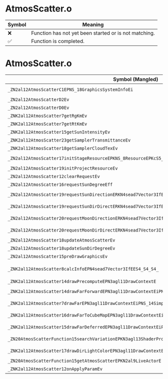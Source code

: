 # AtmosScatter.o
| Symbol | Meaning 
| ------------- | ------------- 
| :x: | Function has not yet been started or is not matching. 
| :white_check_mark: | Function is completed. 


# AtmosScatter.o
| Symbol (Mangled) | Symbol (Demangled) | Decompiled? |
| ------------- |  ------------- | ------------- |
| `_ZN2al12AtmosScatterC1EPNS_18GraphicsSystemInfoEi` | `al::AtmosScatter::AtmosScatter(al::GraphicsSystemInfo *,int)` | :white_check_mark: |
| `_ZN2al12AtmosScatterD2Ev` | `al::AtmosScatter::~AtmosScatter()` | :white_check_mark: |
| `_ZN2al12AtmosScatterD0Ev` | `al::AtmosScatter::~AtmosScatter()` | :white_check_mark: |
| `_ZNK2al12AtmosScatter7getRgKmEv` | `al::AtmosScatter::getRgKm(void)const` | :white_check_mark: |
| `_ZNK2al12AtmosScatter7getRtKmEv` | `al::AtmosScatter::getRtKm(void)const` | :white_check_mark: |
| `_ZNK2al12AtmosScatter15getSunIntensityEv` | `al::AtmosScatter::getSunIntensity(void)const` | :white_check_mark: |
| `_ZNK2al12AtmosScatter23getSamplerTransmittanceEv` | `al::AtmosScatter::getSamplerTransmittance(void)const` | :white_check_mark: |
| `_ZNK2al12AtmosScatter18getSamplerCloudTexEv` | `al::AtmosScatter::getSamplerCloudTex(void)const` | :white_check_mark: |
| `_ZN2al12AtmosScatter17initStageResourceEPKNS_8ResourceEPKcS5_` | `al::AtmosScatter::initStageResource(al::Resource const*,char const*,char const*)` | :white_check_mark: |
| `_ZN2al12AtmosScatter19initProjectResourceEv` | `al::AtmosScatter::initProjectResource(void)` | :white_check_mark: |
| `_ZN2al12AtmosScatter12clearRequestEv` | `al::AtmosScatter::clearRequest(void)` | :white_check_mark: |
| `_ZN2al12AtmosScatter16requestSunDegreeEff` | `al::AtmosScatter::requestSunDegree(float,float)` | :white_check_mark: |
| `_ZN2al12AtmosScatter19requestSunDirectionERKN4sead7Vector3IfEEf` | `al::AtmosScatter::requestSunDirection(sead::Vector3<float> const&,float)` | :white_check_mark: |
| `_ZN2al12AtmosScatter19requestSunDirDirectERKN4sead7Vector3IfEE` | `al::AtmosScatter::requestSunDirDirect(sead::Vector3<float> const&)` | :white_check_mark: |
| `_ZN2al12AtmosScatter20requestMoonDirectionERKN4sead7Vector3IfEEf` | `al::AtmosScatter::requestMoonDirection(sead::Vector3<float> const&,float)` | :white_check_mark: |
| `_ZN2al12AtmosScatter20requestMoonDirDirectERKN4sead7Vector3IfEE` | `al::AtmosScatter::requestMoonDirDirect(sead::Vector3<float> const&)` | :white_check_mark: |
| `_ZN2al12AtmosScatter18updateAtmosScatterEv` | `al::AtmosScatter::updateAtmosScatter(void)` | :white_check_mark: |
| `_ZN2al12AtmosScatter18updateSunDirDegreeEv` | `al::AtmosScatter::updateSunDirDegree(void)` | :white_check_mark: |
| `_ZN2al12AtmosScatter15preDrawGraphicsEv` | `al::AtmosScatter::preDrawGraphics(void)` | :white_check_mark: |
| `_ZNK2al12AtmosScatter8calcInfoEPN4sead7Vector3IfEES4_S4_S4_` | `al::AtmosScatter::calcInfo(sead::Vector3<float> *,sead::Vector3<float> *,sead::Vector3<float> *,sead::Vector3<float> *)const` | :white_check_mark: |
| `_ZNK2al12AtmosScatter14drawPrecomputeEPN3agl11DrawContextE` | `al::AtmosScatter::drawPrecompute(agl::DrawContext *)const` | :white_check_mark: |
| `_ZNK2al12AtmosScatter14drawFarForwardEPN3agl11DrawContextEiPNS_14SimpleModelEnvE` | `al::AtmosScatter::drawFarForward(agl::DrawContext *,int,al::SimpleModelEnv *)const` | :white_check_mark: |
| `_ZNK2al12AtmosScatter7drawFarEPN3agl11DrawContextEiPNS_14SimpleModelEnvENS_10RenderTypeE` | `al::AtmosScatter::drawFar(agl::DrawContext *,int,al::SimpleModelEnv *,al::RenderType)const` | :white_check_mark: |
| `_ZNK2al12AtmosScatter16drawFarToCubeMapEPN3agl11DrawContextEiPNS_14SimpleModelEnvE` | `al::AtmosScatter::drawFarToCubeMap(agl::DrawContext *,int,al::SimpleModelEnv *)const` | :white_check_mark: |
| `_ZNK2al12AtmosScatter15drawFarDeferredEPN3agl11DrawContextEiPNS_12GBufferArrayEPNS_14SimpleModelEnvE` | `al::AtmosScatter::drawFarDeferred(agl::DrawContext *,int,al::GBufferArray *,al::SimpleModelEnv *)const` | :white_check_mark: |
| `_ZN20AtmosScatterFunction15searchVariationEPKN3agl13ShaderProgramEibb` | `AtmosScatterFunction::searchVariation(agl::ShaderProgram const*,int,bool,bool)` | :white_check_mark: |
| `_ZNK2al12AtmosScatter17drawDirLightColorEPN3agl11DrawContextERKN4sead7Color4fEPKNS1_11TextureDataE` | `al::AtmosScatter::drawDirLightColor(agl::DrawContext *,sead::Color4f const&,agl::TextureData const*)const` | :white_check_mark: |
| `_ZN20AtmosScatterFunction15getAtmosScatterEPKN2al9LiveActorE` | `AtmosScatterFunction::getAtmosScatter(al::LiveActor const*)` | :white_check_mark: |
| `_ZNK2al12AtmosScatter12onApplyParamEv` | `al::AtmosScatter::onApplyParam(void)const` | :white_check_mark: |
